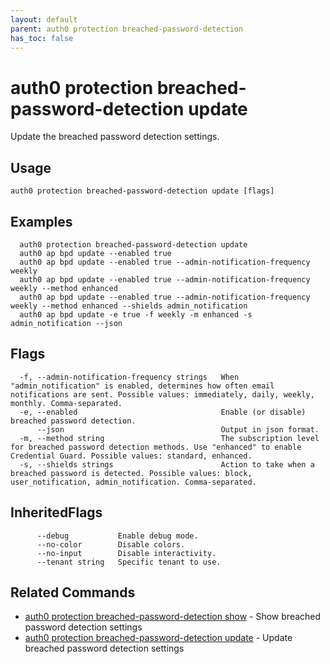 ```yaml
---
layout: default
parent: auth0 protection breached-password-detection
has_toc: false
---
```

# auth0 protection breached-password-detection update

Update the breached password detection settings.

## Usage
```
auth0 protection breached-password-detection update [flags]
```

## Examples

```
  auth0 protection breached-password-detection update
  auth0 ap bpd update --enabled true
  auth0 ap bpd update --enabled true --admin-notification-frequency weekly
  auth0 ap bpd update --enabled true --admin-notification-frequency weekly --method enhanced
  auth0 ap bpd update --enabled true --admin-notification-frequency weekly --method enhanced --shields admin_notification
  auth0 ap bpd update -e true -f weekly -m enhanced -s admin_notification --json
```


## Flags

```
  -f, --admin-notification-frequency strings   When "admin_notification" is enabled, determines how often email notifications are sent. Possible values: immediately, daily, weekly, monthly. Comma-separated.
  -e, --enabled                                Enable (or disable) breached password detection.
      --json                                   Output in json format.
  -m, --method string                          The subscription level for breached password detection methods. Use "enhanced" to enable Credential Guard. Possible values: standard, enhanced.
  -s, --shields strings                        Action to take when a breached password is detected. Possible values: block, user_notification, admin_notification. Comma-separated.
```


## InheritedFlags

```
      --debug           Enable debug mode.
      --no-color        Disable colors.
      --no-input        Disable interactivity.
      --tenant string   Specific tenant to use.
```


## Related Commands

- [auth0 protection breached-password-detection show](auth0_protection_breached-password-detection_show.md) - Show breached password detection settings
- [auth0 protection breached-password-detection update](auth0_protection_breached-password-detection_update.md) - Update breached password detection settings


